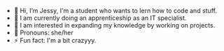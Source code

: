 - 👋 Hi, I’m Jessy, I'm a student who wants to lern how to code and stuff. 
- 🌱 I am currently doing an apprenticeship as an IT specialist.
- 💞️ I am interested in expanding my knowledge by working on  projects.
- 👀 Pronouns: she/her
- ⚡ Fun fact: I'm a bit crazyyy.

<!---
- 📫 How to reach me: jessy.lang@outlook.com
Jessy-Lang/Jessy-Lang is a ✨ special ✨ repository because its `README.md` (this file) appears on your GitHub profile.
You can click the Preview link to take a look at your changes.
--->
